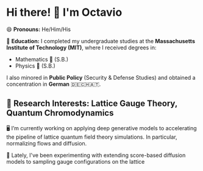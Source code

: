 # Hi there! 👋 I'm Octavio
😄 **Pronouns:** He/Him/His

🏫 **Education:** I completed my undergraduate studies at the **Massachusetts Institute of Technology (MIT)**, where I received degrees in:
  - Mathematics 🧮 (S.B.)
  - Physics 🔭 (S.B.)
    
  I also minored in **Public Policy** (Security & Defense Studies) and obtained a concentration in **German** 🇩🇪🇨🇭🇦🇹.

## 📓 **Research Interests**: Lattice Gauge Theory, Quantum Chromodynamics
🖥️ I’m currently working on applying deep generative models to accelerating the pipeline of lattice quantum field theory simulations. In particular, normalizing flows and diffusion.

🧪 Lately, I've been experimenting with extending score-based diffusion models to sampling gauge configurations on the lattice


<!--
**ovega14/ovega14** is a ✨ _special_ ✨ repository because its `README.md` (this file) appears on your GitHub profile.

Here are some ideas to get you started:


- 🌱 I’m currently learning ...
- 👯 I’m looking to collaborate on ...
- 🤔 I’m looking for help with ...
- 💬 Ask me about ...
- 📫 How to reach me: ...
- ⚡ Fun fact: ...

[![Octavio’s github stats](https://github-readme-stats.vercel.app/api?username=ovega14)](https://github.com/ovega14)

[![Top Langs](https://github-readme-stats.vercel.app/api/top-langs/?username=ovega14&layout=compact)](https://github.com/ovega14)

-->

